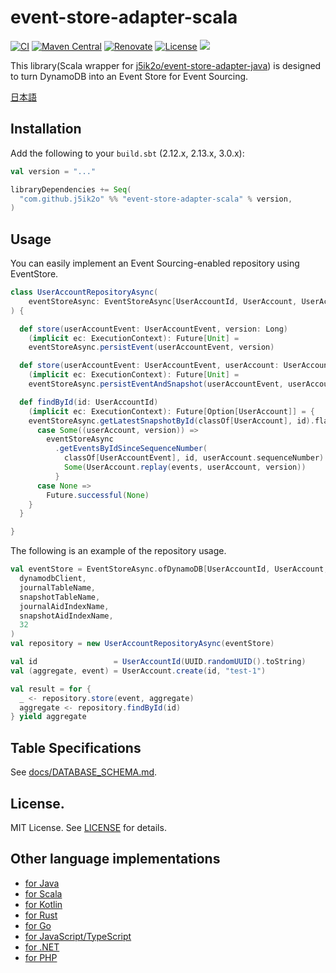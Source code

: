 # event-store-adapter-scala

[![CI](https://github.com/j5ik2o/event-store-adapter-scala/actions/workflows/ci.yml/badge.svg)](https://github.com/j5ik2o/event-store-adapter-scala/actions/workflows/ci.yml)
[![Maven Central](https://maven-badges.herokuapp.com/maven-central/com.github.j5ik2o/event-store-adapter-scala_2.13/badge.svg)](https://maven-badges.herokuapp.com/maven-central/com.github.j5ik2o/event-store-adapter-scala_2.13)
[![Renovate](https://img.shields.io/badge/renovate-enabled-brightgreen.svg)](https://renovatebot.com)
[![License](https://img.shields.io/badge/License-MIT-blue.svg)](https://opensource.org/licenses/MIT)
[![](https://tokei.rs/b1/github/j5ik2o/event-store-adapter-scala)](https://github.com/XAMPPRocky/tokei)

This library(Scala wrapper for [j5ik2o/event-store-adapter-java](https://github.com/j5ik2o/event-store-adapter-java)) is designed to turn DynamoDB into an Event Store for Event Sourcing.

[日本語](./README.ja.md)

## Installation

Add the following to your `build.sbt` (2.12.x, 2.13.x, 3.0.x):

```scala
val version = "..."

libraryDependencies += Seq(
  "com.github.j5ik2o" %% "event-store-adapter-scala" % version,
)
```

## Usage

You can easily implement an Event Sourcing-enabled repository using EventStore.

```scala
class UserAccountRepositoryAsync(
    eventStoreAsync: EventStoreAsync[UserAccountId, UserAccount, UserAccountEvent]
) {

  def store(userAccountEvent: UserAccountEvent, version: Long)
    (implicit ec: ExecutionContext): Future[Unit] =
    eventStoreAsync.persistEvent(userAccountEvent, version)

  def store(userAccountEvent: UserAccountEvent, userAccount: UserAccount)
    (implicit ec: ExecutionContext): Future[Unit] =
    eventStoreAsync.persistEventAndSnapshot(userAccountEvent, userAccount)

  def findById(id: UserAccountId)
    (implicit ec: ExecutionContext): Future[Option[UserAccount]] = {
    eventStoreAsync.getLatestSnapshotById(classOf[UserAccount], id).flatMap {
      case Some((userAccount, version)) =>
        eventStoreAsync
          .getEventsByIdSinceSequenceNumber(
            classOf[UserAccountEvent], id, userAccount.sequenceNumber).map { events =>
            Some(UserAccount.replay(events, userAccount, version))
          }
      case None =>
        Future.successful(None)
    }
  }

}
```

The following is an example of the repository usage.

```scala
val eventStore = EventStoreAsync.ofDynamoDB[UserAccountId, UserAccount, UserAccountEvent](
  dynamodbClient,
  journalTableName,
  snapshotTableName,
  journalAidIndexName,
  snapshotAidIndexName,
  32
)
val repository = new UserAccountRepositoryAsync(eventStore)

val id                 = UserAccountId(UUID.randomUUID().toString)
val (aggregate, event) = UserAccount.create(id, "test-1")

val result = for {
  _ <- repository.store(event, aggregate)
  aggregate <- repository.findById(id)
} yield aggregate
```

## Table Specifications

See [docs/DATABASE_SCHEMA.md](docs/DATABASE_SCHEMA.md).

## License.

MIT License. See [LICENSE](LICENSE) for details.

## Other language implementations

- [for Java](https://github.com/j5ik2o/event-store-adapter-java)
- [for Scala](https://github.com/j5ik2o/event-store-adapter-scala)
- [for Kotlin](https://github.com/j5ik2o/event-store-adapter-kotlin)
- [for Rust](https://github.com/j5ik2o/event-store-adapter-rs)
- [for Go](https://github.com/j5ik2o/event-store-adapter-go)
- [for JavaScript/TypeScript](https://github.com/j5ik2o/event-store-adapter-js)
- [for .NET](https://github.com/j5ik2o/event-store-adapter-dotnet)
- [for PHP](https://github.com/j5ik2o/event-store-adapter-php)

